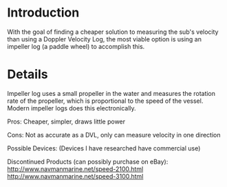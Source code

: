 # Introduction #

With the goal of finding a cheaper solution to measuring the sub's velocity than using a Doppler Velocity Log, the most viable option is using an impeller log (a paddle wheel) to accomplish this.

# Details #
Impeller log uses a small propeller in the water and measures the rotation rate of the propeller, which is proportional to the speed of the vessel. Modern impeller logs does this electronically.

Pros: Cheaper, simpler, draws little power

Cons: Not as accurate as a DVL, only can measure velocity in one direction

Possible Devices: (Devices I have researched have commercial use)

Discontinued Products (can possibly purchase on eBay):
http://www.navmanmarine.net/speed-2100.html
http://www.navmanmarine.net/speed-3100.html
